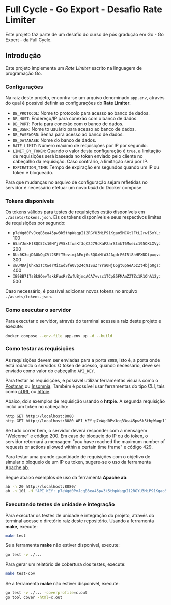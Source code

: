 # Full Cycle - Go Export - Desafio Rate Limiter

Este projeto faz parte de um desafio do curso de pós gradução em Go - Go Expert - da Full Cycle.

## Introdução

Este projeto implementa um *Rate Limiter* escrito na linguagem de programação Go.

### Configurações

Na raiz deste projeto, encontra-se um arquivo denominado `app.env`, através do qual é possível definir as configurações do **Rate Limiter**.

* `DB_PROTOCOL`: Nome to protocolo para acesso ao banco de dados.
* `DB_HOST`: Endereço/IP para conexão com o banco de dados.
* `DB_PORT`: Porta para conexão com o banco de dados.
* `DB_USER`: Nome to usuário para acesso ao banco de dados.
* `DB_PASSWORD`: Senha para acesso ao banco de dados.
* `DB_DATABASE`: Nome do banco de dados.
* `RATE_LIMIT`: Número máximo de requisições por IP por segundo.
* `LIMIT_BY_TOKEN`: Quando o valor desta configuração é `true`, a limitação de requisições será baseada no token enviado pelo cliente no cabeçalho da requisição. Caso contrário, a limitação será por IP.
* `EXPIRATION_TIME`: Tempo de expiração em segundos quando um IP ou token é bloqueado.

Para que mudanças no arquivo de configuração sejam refletidas no servidor é necessário efetuar um novo *build* do Docker compose.

### Tokens disponíveis

Os tokens válidos para testes de requisições estão disponíveis em `./assets/tokens.json`. Eis os tokens disponíveis e seus respectivos limites de requisições por segundo:
* `p7eWgd0PvJcqB3ea45pw3k5thpWaqpI12RGYU3MiP91Kgao5MCXtlFtL2rwISxYL`: 100
* `65aYJmkHf8QC52s10HYjVV5xtfwaKf3qC2J79cKaFZarStmbT6Mueic195OXLXVy`: 200
* `DUc0K3ojDA0kQgCVl2SEfT5evimjAEojGs5QOxMfA3JAgdrF6I5l8hHFXDDtpxqv`: 300
* `sEUMDAjUhxGzTcXwerMiCwdSfe0vp24q9ISuZrYra0Hj65gtGpGeA5zZt4bjG0gz`: 400
* `IB9BB71TsBk8QevTskkFusRrZwfUBjmqACA7vvsc1TCpS5FMAmZZTZx1R1OhA12y`: 500

Caso necessário, é possível adicionar novos tokens no arquivo `./assets/tokens.json`.

### Como executar o servidor

Para executar o servidor, através do terminal acesse a raiz deste projeto e execute:

```sh
docker compose --env-file app.env up -d --build
```

### Como testar as requisições

As requisições devem ser enviadas para a porta `8080`, isto é, a porta onde está rodando o servidor. O token de acesso, quando necessário, deve ser enviado como valor do cabeçalho `API_KEY`.

Para testar as requisições, é possível utilizar ferramentas visuais como o [Postman](https://www.postman.com/) ou [Insomnia](https://insomnia.rest/). Também é possível usar ferramentas do tipo CLI, tais como [cURL](https://curl.se/) ou [httpie](https://httpie.io/).

Abaixo, dois exemplos de requisição usando o **httpie**. A segunda requisição inclui um token no cabeçalho:
```sh
http GET http://localhost:8080
http GET http://localhost:8080 API_KEY:p7eWgd0PvJcqB3ea45pw3k5thpWaqpI12RGYU3MiP91Kgao5MCXtlFtL2rwISxYL
```

Se tudo correr bem, o servidor deverá responder com a mensagem "Welcome" e código 200. Em caso de bloqueio do IP ou do token, o servidor retornará a mensagem "you have reached the maximum number of requests or actions allowed within a certain time frame" e código 429.

Para testar uma grande quantidade de requisições com o objetivo de simular o bloqueio de um IP ou token, sugere-se o uso da ferramenta [Apache ab](https://httpd.apache.org/docs/2.4/programs/ab.html).

Segue abaixo exemplos de uso da ferramenta **Apache ab**:
```sh
ab -n 20 http://localhost:8080/
ab -n 101 -H "API_KEY: p7eWgd0PvJcqB3ea45pw3k5thpWaqpI12RGYU3MiP91Kgao5MCXtlFtL2rwISxYL" http://localhost:8080/
```

### Executando testes de unidade e integração

Para executar os testes de unidade e integração do projeto, através do terminal acesse o diretório raiz deste repositório. Usando a ferramenta **make**, execute:

```sh
make test
```

Se a ferramenta **make** não estiver disponível, execute:

```sh
go test -v ./...
```

Para gerar um relatório de cobertura dos testes, execute:

```sh
make test-cov
```

Se a ferramenta **make** não estiver disponível, execute:
```sh
go test -v ./... -coverprofile=c.out
go tool cover -html=c.out
```